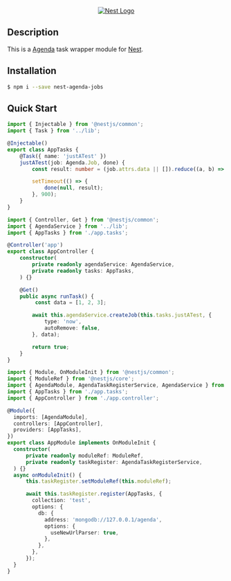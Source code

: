 <p align="center">
  <a href="http://nestjs.com/" target="blank"><img src="http://kamilmysliwiec.com/public/nest-logo.png#1" alt="Nest Logo" /></a>
</p>

## Description

This is a [Agenda](https://github.com/agenda) task wrapper module for [Nest](https://github.com/nestjs/nest).

## Installation

```bash
$ npm i --save nest-agenda-jobs
```

## Quick Start

```ts
import { Injectable } from '@nestjs/common';
import { Task } from '../lib';

@Injectable()
export class AppTasks {
    @Task({ name: 'justATest' })
    justATest(job: Agenda.Job, done) {
        const result: number = (job.attrs.data || []).reduce((a, b) => a + b);

        setTimeout(() => {
            done(null, result);
        }, 900);
    }
}

import { Controller, Get } from '@nestjs/common';
import { AgendaService } from '../lib';
import { AppTasks } from './app.tasks';

@Controller('app')
export class AppController {
    constructor(
        private readonly agendaService: AgendaService,
        private readonly tasks: AppTasks,
    ) {}

    @Get()
    public async runTask() {
         const data = [1, 2, 3];

        await this.agendaService.createJob(this.tasks.justATest, {
            type: 'now',
            autoRemove: false,
        }, data);

        return true;
    }
}

import { Module, OnModuleInit } from '@nestjs/common';
import { ModuleRef } from '@nestjs/core';
import { AgendaModule, AgendaTaskRegisterService, AgendaService } from '../lib';
import { AppTasks } from './app.tasks';
import { AppController } from './app.controller';

@Module({
  imports: [AgendaModule],
  controllers: [AppController],
  providers: [AppTasks],
})
export class AppModule implements OnModuleInit {
  constructor(
      private readonly moduleRef: ModuleRef,
      private readonly taskRegister: AgendaTaskRegisterService,
  ) {}
  async onModuleInit() {
      this.taskRegister.setModuleRef(this.moduleRef);

      await this.taskRegister.register(AppTasks, {
        collection: 'test',
        options: {
          db: {
            address: 'mongodb://127.0.0.1/agenda',
            options: {
              useNewUrlParser: true,
            },
          },
        },
      });
  }
}
```